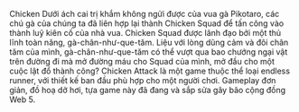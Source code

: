 Chicken 
Dưới ách cai trị khắm không ngửi được của vua gà Pikotaro, các chú gà của chúng ta đã liên hợp lại thành Chicken Squad để tấn công vào thành luỹ kiên cố của nhà vua. Chicken Squad được lãnh đạo bởi một thủ lĩnh toàn năng, gà-chân-như-que-tăm. Liệu với lòng dũng cảm và đôi chân tăm của mình, gà-chân-như-que-tăm có thể vượt qua bao chướng ngại vật trên đường đi mà mở đường máu cho Squad của mình, mở đầu cho một cuộc lật đổ thành công? 
Chicken Attack là một game thuộc thể loại endless runner, với thiết kế ban đầu phù hợp cho một người chơi. Gameplay đơn giản, đồ hoạ dở hơi, tựa game này đã đang và sắp sửa gây bão cộng đồng Web 5.
